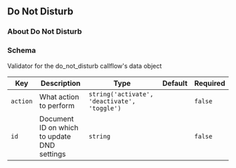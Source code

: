 ## Do Not Disturb

### About Do Not Disturb

### Schema

Validator for the do_not_disturb callflow's data object

Key | Description | Type | Default | Required
--- | ----------- | ---- | ------- | --------
`action` | What action to perform | `string('activate', 'deactivate', 'toggle')` |   | `false`
`id` | Document ID on which to update DND settings | `string` |   | `false`
